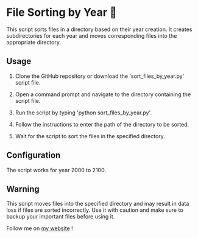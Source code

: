 # File Sorting by Year :date:

This script sorts files in a directory based on their year creation. It creates subdirectories for each year and moves corresponding files into the appropriate directory.

## Usage

1. Clone the GitHub repository or download the 'sort_files_by_year.py' script file.

2. Open a command prompt and navigate to the directory containing the script file.

3. Run the script by typing 'python sort_files_by_year.py'.

4. Follow the instructions to enter the path of the directory to be sorted.

5. Wait for the script to sort the files in the specified directory.


## Configuration

The script works for year 2000 to 2100.

## Warning
This script moves files into the specified directory and may result in data loss if files are sorted incorrectly. Use it with caution and make sure to backup your important files before using it.

Follow me on [my website](https://www.clementlazzarini.com) !
